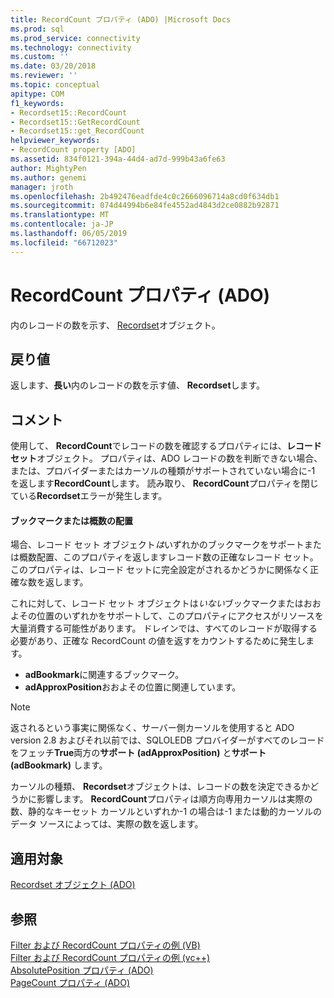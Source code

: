 ```yaml
---
title: RecordCount プロパティ (ADO) |Microsoft Docs
ms.prod: sql
ms.prod_service: connectivity
ms.technology: connectivity
ms.custom: ''
ms.date: 03/20/2018
ms.reviewer: ''
ms.topic: conceptual
apitype: COM
f1_keywords:
- Recordset15::RecordCount
- Recordset15::GetRecordCount
- Recordset15::get_RecordCount
helpviewer_keywords:
- RecordCount property [ADO]
ms.assetid: 834f0121-394a-44d4-ad7d-999b43a6fe63
author: MightyPen
ms.author: genemi
manager: jroth
ms.openlocfilehash: 2b492476eadfde4c0c2666096714a8cd0f634db1
ms.sourcegitcommit: 074d44994b6e84fe4552ad4843d2ce0882b92871
ms.translationtype: MT
ms.contentlocale: ja-JP
ms.lasthandoff: 06/05/2019
ms.locfileid: "66712023"
---
```

# <a name="recordcount-property-ado"></a>RecordCount プロパティ (ADO)

内のレコードの数を示す、 [Recordset](../../../ado/reference/ado-api/recordset-object-ado.md)オブジェクト。
  
## <a name="return-value"></a>戻り値

返します、**長い**内のレコードの数を示す値、 **Recordset**します。
  
## <a name="remarks"></a>コメント

使用して、 **RecordCount**でレコードの数を確認するプロパティには、**レコード セット**オブジェクト。 プロパティは、ADO レコードの数を判断できない場合、または、プロバイダーまたはカーソルの種類がサポートされていない場合に-1 を返します**RecordCount**します。 読み取り、 **RecordCount**プロパティを閉じている**Recordset**エラーが発生します。

#### <a name="bookmarks-or-approximate-positioning"></a>ブックマークまたは概数の配置

場合、レコード セット オブジェクト*は*いずれかのブックマークをサポートまたは概数配置、このプロパティを返しますレコード数の正確なレコード セット。 このプロパティは、レコード セットに完全設定がされるかどうかに関係なく正確な数を返します。

これに対して、レコード セット オブジェクトは*いない*ブックマークまたはおおよその位置のいずれかをサポートして、このプロパティにアクセスがリソースを大量消費する可能性があります。 ドレインでは、すべてのレコードが取得する必要があり、正確な RecordCount の値を返すをカウントするために発生します。

- **adBookmark**に関連するブックマーク。
- **adApproxPosition**おおよその位置に関連しています。

> [!NOTE]
> 返されるという事実に関係なく、サーバー側カーソルを使用すると ADO version 2.8 およびそれ以前では、SQLOLEDB プロバイダーがすべてのレコードをフェッチ**True**両方の**サポート (adApproxPosition)** と**サポート (adBookmark)** します。
  
カーソルの種類、 **Recordset**オブジェクトは、レコードの数を決定できるかどうかに影響します。 **RecordCount**プロパティは順方向専用カーソルは実際の数、静的なキーセット カーソルといずれか-1 の場合は-1 または動的カーソルのデータ ソースによっては、実際の数を返します。
  
## <a name="applies-to"></a>適用対象

[Recordset オブジェクト (ADO)](../../../ado/reference/ado-api/recordset-object-ado.md)  
  
## <a name="see-also"></a>参照

[Filter および RecordCount プロパティの例 (VB)](../../../ado/reference/ado-api/filter-and-recordcount-properties-example-vb.md)   
[Filter および RecordCount プロパティの例 (vc++)](../../../ado/reference/ado-api/filter-and-recordcount-properties-example-vc.md)   
[AbsolutePosition プロパティ (ADO)](../../../ado/reference/ado-api/absoluteposition-property-ado.md)   
[PageCount プロパティ (ADO)](../../../ado/reference/ado-api/pagecount-property-ado.md)

